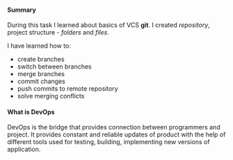 #### Summary

During this task I learned about basics of VCS **git**.
I created *repository*, project structure - *folders* and *files*.

I have learned how to:

* create branches
* switch between branches
* merge branches
* commit changes
* push commits to remote repository
* solve merging conflicts

#### What is DevOps

DevOps is the bridge that provides connection between programmers
and project. It provides constant and reliable updates of product with the
help of different tools used for testing, building, implementing new versions
of application.